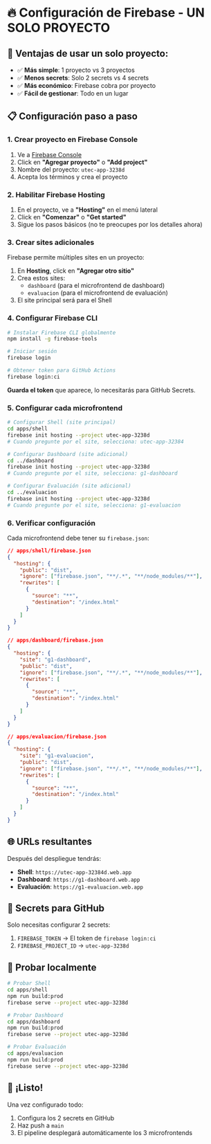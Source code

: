 # 🔥 Configuración de Firebase - UN SOLO PROYECTO

## 🎯 Ventajas de usar un solo proyecto:

- ✅ **Más simple**: 1 proyecto vs 3 proyectos
- ✅ **Menos secrets**: Solo 2 secrets vs 4 secrets
- ✅ **Más económico**: Firebase cobra por proyecto
- ✅ **Fácil de gestionar**: Todo en un lugar

## 📋 Configuración paso a paso

### 1. Crear proyecto en Firebase Console

1. Ve a [Firebase Console](https://console.firebase.google.com)
2. Click en **"Agregar proyecto"** o **"Add project"**
3. Nombre del proyecto: `utec-app-3238d`
4. Acepta los términos y crea el proyecto

### 2. Habilitar Firebase Hosting

1. En el proyecto, ve a **"Hosting"** en el menú lateral
2. Click en **"Comenzar"** o **"Get started"**
3. Sigue los pasos básicos (no te preocupes por los detalles ahora)

### 3. Crear sites adicionales

Firebase permite múltiples sites en un proyecto:

1. En **Hosting**, click en **"Agregar otro sitio"**
2. Crea estos sites:
   - `dashboard` (para el microfrontend de dashboard)
   - `evaluacion` (para el microfrontend de evaluación)
3. El site principal será para el Shell

### 4. Configurar Firebase CLI

```bash
# Instalar Firebase CLI globalmente
npm install -g firebase-tools

# Iniciar sesión
firebase login

# Obtener token para GitHub Actions
firebase login:ci
```

**Guarda el token** que aparece, lo necesitarás para GitHub Secrets.

### 5. Configurar cada microfrontend

```bash
# Configurar Shell (site principal)
cd apps/shell
firebase init hosting --project utec-app-3238d
# Cuando pregunte por el site, selecciona: utec-app-32384

# Configurar Dashboard (site adicional)
cd ../dashboard
firebase init hosting --project utec-app-3238d
# Cuando pregunte por el site, selecciona: g1-dashboard

# Configurar Evaluación (site adicional)
cd ../evaluacion
firebase init hosting --project utec-app-3238d
# Cuando pregunte por el site, selecciona: g1-evaluacion
```

### 6. Verificar configuración

Cada microfrontend debe tener su `firebase.json`:

```json
// apps/shell/firebase.json
{
  "hosting": {
    "public": "dist",
    "ignore": ["firebase.json", "**/.*", "**/node_modules/**"],
    "rewrites": [
      {
        "source": "**",
        "destination": "/index.html"
      }
    ]
  }
}
```

```json
// apps/dashboard/firebase.json
{
  "hosting": {
    "site": "g1-dashboard",
    "public": "dist",
    "ignore": ["firebase.json", "**/.*", "**/node_modules/**"],
    "rewrites": [
      {
        "source": "**",
        "destination": "/index.html"
      }
    ]
  }
}
```

```json
// apps/evaluacion/firebase.json
{
  "hosting": {
    "site": "g1-evaluacion",
    "public": "dist",
    "ignore": ["firebase.json", "**/.*", "**/node_modules/**"],
    "rewrites": [
      {
        "source": "**",
        "destination": "/index.html"
      }
    ]
  }
}
```

## 🌐 URLs resultantes

Después del despliegue tendrás:

- **Shell**: `https://utec-app-32384d.web.app`
- **Dashboard**: `https://g1-dashboard.web.app`
- **Evaluación**: `https://g1-evaluacion.web.app`

## 🔑 Secrets para GitHub

Solo necesitas configurar 2 secrets:

1. `FIREBASE_TOKEN` → El token de `firebase login:ci`
2. `FIREBASE_PROJECT_ID` → `utec-app-3238d`

## 🚀 Probar localmente

```bash
# Probar Shell
cd apps/shell
npm run build:prod
firebase serve --project utec-app-3238d

# Probar Dashboard
cd apps/dashboard
npm run build:prod
firebase serve --project utec-app-3238d

# Probar Evaluación
cd apps/evaluacion
npm run build:prod
firebase serve --project utec-app-3238d
```

## 🎉 ¡Listo!

Una vez configurado todo:

1. Configura los 2 secrets en GitHub
2. Haz push a `main`
3. El pipeline desplegará automáticamente los 3 microfrontends 